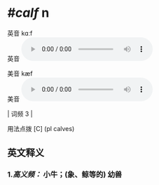 # ***\#calf*** n
英音 kɑːf  
英音
<audio src="./media/calf-B.aac" controls="controls"></audio>

美音 kæf  
美音
<audio src="./media/calf.aac" controls="controls"></audio>



| 词频 3 |  

用法点拨  [C] (pl calves)

英文释义
---
### 1.*高义频：* **小牛；(象、鲸等的) 幼兽**  


